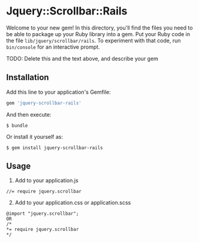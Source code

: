 # Jquery::Scrollbar::Rails

Welcome to your new gem! In this directory, you'll find the files you need to be able to package up your Ruby library into a gem. Put your Ruby code in the file `lib/jquery/scrollbar/rails`. To experiment with that code, run `bin/console` for an interactive prompt.

TODO: Delete this and the text above, and describe your gem

## Installation

Add this line to your application's Gemfile:

```ruby
gem 'jquery-scrollbar-rails'
```

And then execute:

    $ bundle

Or install it yourself as:

    $ gem install jquery-scrollbar-rails

## Usage

1. Add to your application.js
```
//= require jquery.scrollbar
```

2. Add to your application.css or application.scss
```
@import "jquery.scrollbar";
OR
/*
*= require jquery.scrollbar
*/
```
